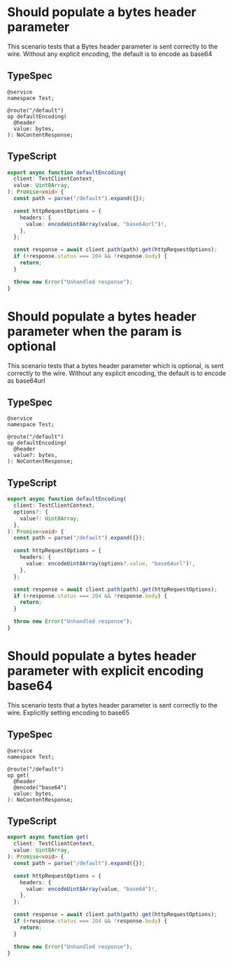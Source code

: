 # Should populate a bytes header parameter

This scenario tests that a Bytes header parameter is sent correctly to the wire. Without any explicit encoding, the default is to encode as base64

## TypeSpec

```tsp
@service
namespace Test;

@route("/default")
op defaultEncoding(
  @header
  value: bytes,
): NoContentResponse;
```

## TypeScript

```ts src/api/testClientOperations.ts function defaultEncoding
export async function defaultEncoding(
  client: TestClientContext,
  value: Uint8Array,
): Promise<void> {
  const path = parse("/default").expand({});

  const httpRequestOptions = {
    headers: {
      value: encodeUint8Array(value, "base64url")!,
    },
  };

  const response = await client.path(path).get(httpRequestOptions);
  if (+response.status === 204 && !response.body) {
    return;
  }

  throw new Error("Unhandled response");
}
```

# Should populate a bytes header parameter when the param is optional

This scenario tests that a bytes header parameter which is optional, is sent correctly to the wire. Without any explicit encoding, the default is to encode as base64url

## TypeSpec

```tsp
@service
namespace Test;

@route("/default")
op defaultEncoding(
  @header
  value?: bytes,
): NoContentResponse;
```

## TypeScript

```ts src/api/testClientOperations.ts function defaultEncoding
export async function defaultEncoding(
  client: TestClientContext,
  options?: {
    value?: Uint8Array;
  },
): Promise<void> {
  const path = parse("/default").expand({});

  const httpRequestOptions = {
    headers: {
      value: encodeUint8Array(options?.value, "base64url")!,
    },
  };

  const response = await client.path(path).get(httpRequestOptions);
  if (+response.status === 204 && !response.body) {
    return;
  }

  throw new Error("Unhandled response");
}
```

# Should populate a bytes header parameter with explicit encoding base64

This scenario tests that a bytes header parameter is sent correctly to the wire. Explicitly setting encoding to base65

## TypeSpec

```tsp
@service
namespace Test;

@route("/default")
op get(
  @header
  @encode("base64")
  value: bytes,
): NoContentResponse;
```

## TypeScript

```ts src/api/testClientOperations.ts function get
export async function get(
  client: TestClientContext,
  value: Uint8Array,
): Promise<void> {
  const path = parse("/default").expand({});

  const httpRequestOptions = {
    headers: {
      value: encodeUint8Array(value, "base64")!,
    },
  };

  const response = await client.path(path).get(httpRequestOptions);
  if (+response.status === 204 && !response.body) {
    return;
  }

  throw new Error("Unhandled response");
}
```
